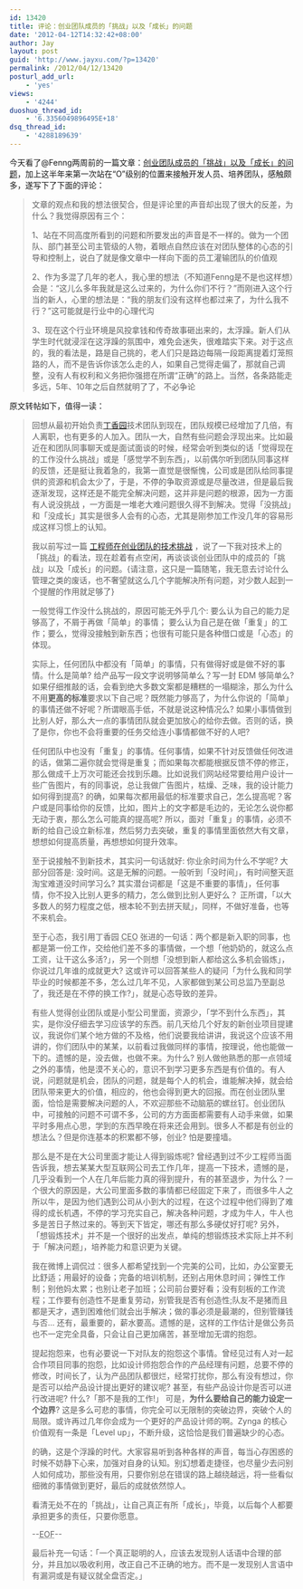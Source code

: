 ```yaml
---
id: 13420
title: 评论：创业团队成员的「挑战」以及「成长」的问题
date: '2012-04-12T14:32:42+08:00'
author: Jay
layout: post
guid: 'http://www.jayxu.com/?p=13420'
permalink: /2012/04/12/13420
posturl_add_url:
    - 'yes'
views:
    - '4244'
duoshuo_thread_id:
    - '6.3356049896495E+18'
dsq_thread_id:
    - '4288189639'
---
```


今天看了@Fenng两周前的一篇文章：<a href="http://www.dbanotes.net/startup/Challenge_and_Grow_up.html" target="_blank">创业团队成员的「挑战」以及「成长」的问题</a>，加上这半年来第一次站在“O”级别的位置来接触开发人员、培养团队，感触颇多，遂写下了下面的评论：
<blockquote>文章的观点和我的想法很契合，但是评论里的声音却出现了很大的反差，为什么？我觉得原因有三个：

1、站在不同高度所看到的问题和所要发出的声音是不一样的。做为一个团队、部门甚至公司主管级的人物，着眼点自然应该在对团队整体的心态的引导和控制上，说白了就是像文章中一样向下面的员工灌输团队的价值观

2、作为多混了几年的老人，我心里的想法（不知道Fenng是不是也这样想）会是：“这儿么多年我就是这么过来的，为什么你们不行？”而刚进入这个行当的新人，心里的想法是：“我的朋友们没有这样也都过来了，为什么我不行？”这可能就是行业中的心理代沟

3、现在这个行业环境是风投拿钱和传奇故事砸出来的，太浮躁。新人们从学生时代就浸淫在这浮躁的氛围中，难免会迷失，很难踏实下来。对于这点的，我的看法是，路是自己挑的，老人们只是路边每隔一段距离提着灯笼照路的人，而不是告诉你该怎么走的人，如果自己觉得走偏了，那就自己调整，没有人有权利和义务把你强摁在所谓“正确”的路上。当然，各条路能走多远，5年、10年之后自然就明了了，不必争论</blockquote>
原文转帖如下，值得一读：
<blockquote>回想从最初开始负责<a href="http://www.dxy.cn/">丁香园</a>技术团队到现在，团队规模已经增加了几倍，有人离职，也有更多的人加入。团队一大，自然有些问题会浮现出来。比如最近在和团队同事聊天或是面试面谈的时候，经常会听到类似的话「觉得现在的工作没什么挑战」或是「感觉学不到东西」，以前偶尔听到团队同事这样的反馈，还是挺让我着急的，我第一直觉是很惭愧，公司或是团队给同事提供的资源和机会太少了，于是，不停的争取资源或是尽量改进，但是最后我逐渐发现，这样还是不能完全解决问题，这并非是问题的根源，因为一方面有人说没挑战 ，一方面是一堆老大难问题很久得不到解决。觉得「没挑战」和「没成长」其实是很多人会有的心态，尤其是刚参加工作没几年的容易形成这样习惯上的认知。

我以前写过一篇&nbsp;<a href="http://www.dbanotes.net/startup/challenge_for_engineer_at_startup.html">工程师在创业团队的技术挑战</a>&nbsp;，说了一下我对技术上的「挑战」的看法，现在趁着有点空闲，再谈谈谈创业团队中的成员的「挑战」以及「成长」的问题。{请注意，这只是一篇随笔，我无意去讨论什么管理之类的废话，也不奢望就这么几个字能解决所有问题，对少数人起到一个提醒的作用就足够了}

一般觉得工作没什么挑战的，原因可能无外乎几个: 要么认为自己的能力足够高了，不屑于再做「简单」的事情； 要么认为自己是在做「重复」的工作；要么，觉得没接触到新东西；也很有可能只是各种借口或是「心态」的体现。

实际上，任何团队中都没有「简单」的事情，只有做得好或是做不好的事情。什么是简单? 给产品写一段文字说明够简单么？写一封 EDM 够简单么? 如果仔细推敲的话，会看到绝大多数文案都是糟糕的一塌糊涂，那么为什么不用<strong>更高的标准</strong>要求以下自己呢？既然能力够高了，为什么你说的「简单」的事情还做不好呢？所谓眼高手低，不就是说这种情况么? 如果小事情做到比别人好，那么大一点的事情团队就会更加放心的给你去做。否则的话，换了是你，你也不会将重要的任务交给连小事情都做不好的人吧?

任何团队中也没有「重复」的事情。任何事情，如果不针对反馈做任何改进的话，做第二遍你就会觉得是重复；而如果每次都能根据反馈不停的修正，那么做成千上万次可能还会找到乐趣。比如说我们网站经常要给用户设计一些广告图片，有的同事说，总让我做广告图片，枯燥、乏味，我的设计能力如何得到提高? 的确，如果每次都用最低的标准要求自己，怎么提高呢？客户或是同事给你的反馈，比如，图片上的文字都是毛边的，无论怎么说你都无动于衷，那么怎么可能真的提高呢? 所以，面对「重复」的事情，必须不断的给自己设立新标准，然后努力去突破，重复的事情里面依然大有文章，想想如何提高质量，再想想如何提升效率。

至于说接触不到新技术，其实问一句话就好: 你业余时间为什么不学呢? 大部分回答是: 没时间。这是无解的问题。一般听到「没时间」，有时间整天逛淘宝难道没时间学习么? 其实潜台词都是「这是不重要的事情」，任何事情，你不投入比别人更多的精力，怎么做到比别人更好么？ 正所谓，「以大多数人的努力程度之低，根本轮不到去拼天赋」，同样，不做好准备，也等不来机会。

至于心态，我引用丁香园&nbsp;<acronym title="Chief Executive Officer ">CEO</acronym>&nbsp;张进的一句话：两个都是新入职的同事，也都是第一份工作，交给他们差不多的事情做，一个想「他奶奶的，就这么点工资，让干这么多活?」，另一个则想「没想到新人都给这么多机会锻炼」，你说过几年谁的成就更大? 这或许可以回答某些人的疑问「为什么我和同学毕业的时候都差不多，怎么过几年不见，人家都做到某公司总监乃至副总了，我还是在不停的换工作?」，就是心态导致的差异。

有些人觉得创业团队或是小型公司里面，资源少，「学不到什么东西」，其实，是你没仔细去学习应该学的东西。前几天给几个好友的新创业项目提建议，我说你们某个地方做的不及格，他们说要我给讲讲，我说这个应该不用讲的，你们团队中的某某，以前看过我做同样的事情，按理说，他也能做一下的。遗憾的是，没去做，也做不来。为什么? 别人做他熟悉的那一点领域之外的事情，他是漠不关心的，意识不到学习更多东西是有价值的。有人说，问题就是机会，团队的问题，就是每个人的机会，谁能解决掉，就会给团队带来更大的价值，相应的，他也会得到更大的回报。而在创业团队里面，恰恰是需要解决问题的人，不欢迎那些不动脑筋的螺丝钉。创业团队中，可接触的问题不可谓不多，公司的方方面面都需要有人动手来做，如果平时多用点心思，学到的东西早晚在将来还会用到。很多人不都是有创业的想法么？但是你连基本的积累都不够，创业? 怕是要撞墙。

那么是不是在大公司里面才能让人得到锻炼呢? 曾经遇到过不少工程师当面告诉我，想去某某大型互联网公司去工作几年，提高一下技术，遗憾的是，几乎没看到一个人在几年后能力真的得到提升，有的甚至退步，为什么？一个很大的原因是，大公司里面多数的事情都已经固定下来了，而很多牛人之所以牛，是因为他们遇到公司从小到大的过程，在这个过程中他们得到了难得的成长机遇，不停的学习充实自己，解决各种问题，才成为牛人，牛人也多是苦日子熬过来的。等到天下皆定，哪还有那么多硬仗好打呢? 另外，「想锻炼技术」并不是一个很好的出发点，单纯的想锻炼技术实际上并不利于「解决问题」，培养能力和意识更为关键。

我在微博上调侃过：很多人都希望找到一个完美的公司，比如，办公室要无比舒适；用最好的设备；完备的培训机制，还别占用休息时间；弹性工作制；别他妈太累；也别让老子加班；公司前台要好看；没有刻板的工作流程；工作要有创造性不是重复劳动，别管我是否有创造性;队友不是猪而且都是天才，遇到困难他们就会出手解决；做的事必须是最潮的，但别管赚钱与否... 还有，最重要的，薪水要高。遗憾的是，这样的工作估计是做公务员也不一定完全具备，只会让自己更加痛苦，甚至增加无谓的抱怨。

提起抱怨来，也有必要说一下对队友的抱怨这个事情。曾经见过有人对一起合作项目同事的抱怨，比如设计师抱怨合作的产品经理有问题，总要不停的修改，时间长了，认为产品团队都很烂，经常打扰你，那么有没有想过，你是否可以给产品设计提出更好的建议呢? 甚至，有些产品设计你是否可以进行改进呢? 什么?「那不是我的工作!」 可是，<strong>为什么要给自己的能力设定一个边界</strong>? 这是多么可悲的事情，你完全可以无限制的突破边界，突破个人的局限。或许再过几年你会成为一个更好的产品设计师的啊。Zynga 的核心价值观有一条是「Level up」，不断升级，这恰恰是我们普遍缺少的心态。

的确，这是个浮躁的时代。大家容易听到各种各样的声音，每当心存困惑的时候不妨静下心来，加强对自身的认知。别幻想着走捷径，也尽量少去问别人如何成功，那些没有用，只要你别总在错误的路上越绕越远，将一些看似细微的事情做到更好，最后的成就依然惊人。

看清无处不在的「挑战」，让自己真正有所「成长」，毕竟，以后每个人都要承担更多的责任，只要你愿意。

--<acronym title="End of File ">EOF</acronym>--

最后补充一句话：「一个真正聪明的人，应该去发现别人话语中合理的部分，并且加以吸收利用，改正自己不正确的地方。而不是一发现别人言语中有漏洞或是有疑议就全盘否定。」</blockquote>